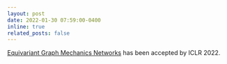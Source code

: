 ```yaml
---
layout: post
date: 2022-01-30 07:59:00-0400
inline: true
related_posts: false
---
```


<a href="https://openreview.net/forum?id=SHbhHHfePhP" target="_blank">Equivariant Graph Mechanics Networks</a> has been accepted by ICLR 2022.
